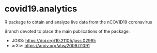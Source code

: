 # covid19.analytics
R package to obtain and analyze live data from the nCOVID19 coronavirus

Branch devoted to place the main publications of the package:
* JOSS: https://doi.org/10.21105/joss.02995
* arXiv: https://arxiv.org/abs/2009.01091
